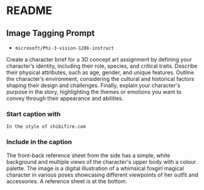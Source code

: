 # README

## Image Tagging Prompt

- `microsoft/Phi-3-vision-128k-instruct`

Create a character brief for a 3D concept art assignment by defining your character’s identity, including their role, species, and critical traits. Describe their physical attributes, such as age, gender, and unique features. Outline the character’s environment, considering the cultural and historical factors shaping their design and challenges. Finally, explain your character's purpose in the story, highlighting the themes or emotions you want to convey through their appearance and abilities.

### Start caption with

`In the style of chibifire.com`

### Include in the caption

The front-back reference sheet from the side has a simple, white background and multiple views of the character's upper body with a colour palette. The image is a digital illustration of a whimsical foxgirl magical character in various poses showcasing different viewpoints of her outfit and accessories. A reference sheet is at the bottom.
